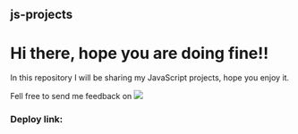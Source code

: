 ## js-projects

# Hi there, hope you are doing fine!!
<p>In this repository I will be sharing my JavaScript projects, hope you enjoy it.</p>
<p>Fell free to send me feedback on <a target="_blank" href="https://www.linkedin.com/in/luis-ernani-533ab09a/"><img src="https://img.shields.io/badge/-LinkedIn-%230077B5?style=for-the-badge&logo=linkedin&logoColor=white" target="_blank"></a></p>

### Deploy link: 

